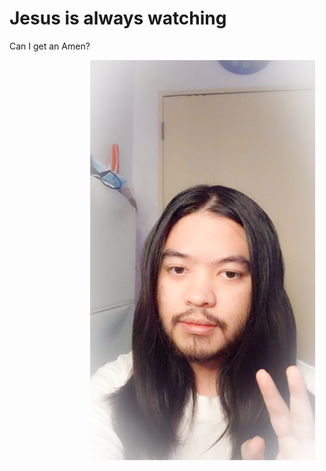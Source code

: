 # Jesus is always watching
Can I get an Amen?


<marquee scrollamount="20"> <div align="center"><img src="IMG_20211003_191722_665(3) (5).jpg" width="360" height="640" alt="description-of-image" /></div> </marquee>
